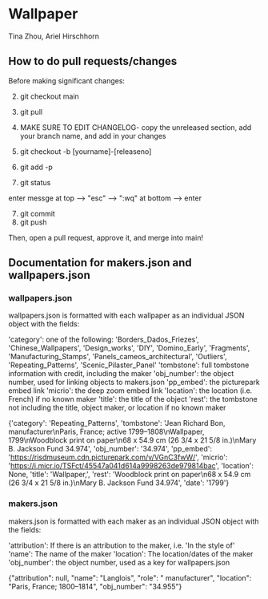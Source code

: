 # Wallpaper
Tina Zhou, Ariel Hirschhorn


## How to do pull requests/changes 
Before making significant changes:

2. git checkout main
3. git pull

1. MAKE SURE TO EDIT CHANGELOG- copy the unreleased section, add your branch name, and add in your changes
4. git checkout -b [yourname]-[releaseno]
5. git add -p
6. git status

enter messge at top --> "esc" --> ":wq" at bottom --> enter

7. git commit
8. git push

Then, open a pull request, approve it, and merge into main!

## Documentation for makers.json and wallpapers.json

### wallpapers.json
wallpapers.json is formatted with each wallpaper as an individual JSON object with the fields:

'category': one of the following: 'Borders_Dados_Friezes', 'Chinese_Wallpapers', 'Design_works', 'DIY', 'Domino_Early', 'Fragments', 'Manufacturing_Stamps', 'Panels_cameos_architectural', 'Outliers', 'Repeating_Patterns', 'Scenic_Pilaster_Panel'
'tombstone': full tombstone information with credit, including the maker
'obj_number': the object number, used for linking objects to makers.json
'pp_embed': the picturepark embed link
'micrio': the deep zoom embed link
'location': the location (i.e. French) if no known maker
'title': the title of the object
'rest': the tombstone not including the title, object maker, or location if no known maker

{'category': 'Repeating_Patterns', 'tombstone': 'Jean Richard Bon, manufacturer\nParis, France; active 1799–1808\nWallpaper, 1799\nWoodblock print on paper\n68 x 54.9 cm (26 3/4 x 21 5/8 in.)\nMary B. Jackson Fund 34.974', 'obj_number': '34.974', 'pp_embed': 'https://risdmuseum.cdn.picturepark.com/v/VGnC3fwW/', 'micrio': 'https://i.micr.io/TSFct/45547a041d614a9998263de979814bac', 'location': None, 'title': 'Wallpaper,', 'rest': 'Woodblock print on paper\n68 x 54.9 cm (26 3/4 x 21 5/8 in.)\nMary B. Jackson Fund 34.974', 'date': '1799'}


### makers.json
makers.json is formatted with each maker as an individual JSON object with the fields:

'attribution': If there is an attribution to the maker, i.e. 'In the style of'
'name': The name of the maker
'location': The location/dates of the maker
'obj_number': the object number, used as a key for wallpapers.json 

{"attribution": null, "name": "Langlois", "role": " manufacturer", "location": "Paris, France; 1800–1814", "obj_number": "34.955"}


